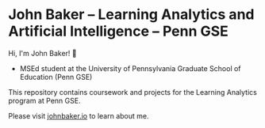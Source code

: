 # John Baker – Learning Analytics and Artificial Intelligence – Penn GSE

Hi, I'm John Baker! 👋
- MSEd student at the University of Pennsylvania Graduate School of Education (Penn GSE)

This repository contains coursework and projects for the Learning Analytics program at Penn GSE.

Please visit [johnbaker.io](https://www.johnbaker.io/) to learn about me.
